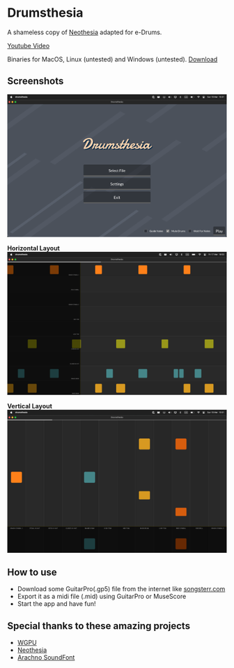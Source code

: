 # Drumsthesia
A shameless copy of [Neothesia](https://github.com/PolyMeilex/Neothesia) adapted for e-Drums.

[Youtube Video](https://youtu.be/cx1214efD6o)

Binaries for MacOS, Linux (untested) and Windows (untested).
[Download](https://github.com/rwtnb/Drumsthesia/releases)

## Screenshots

![menu](./docs/assets/menu.png)

**Horizontal Layout**
![playing horizontal](./docs/assets/playing.png)

**Vertical Layout**
![playing vertical](./docs/assets/playing_vertical.png)

## How to use
 - Download some GuitarPro(.gp5) file from the internet like [songsterr.com](https://songsterr.com)
 - Export it as a midi file (.mid) using GuitarPro or MuseScore
 - Start the app and have fun!

## Special thanks to these amazing projects

- [WGPU](https://wgpu.rs/)
- [Neothesia](https://github.com/PolyMeilex/Neothesia)
- [Arachno SoundFont](https://www.arachnosoft.com/main/soundfont.php)

